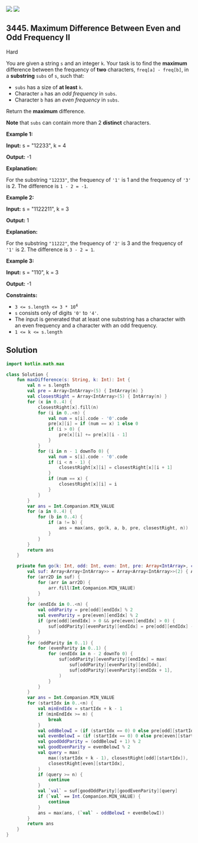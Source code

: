 [![](https://img.shields.io/github/stars/javadev/LeetCode-in-Kotlin?label=Stars&style=flat-square)](https://github.com/javadev/LeetCode-in-Kotlin)
[![](https://img.shields.io/github/forks/javadev/LeetCode-in-Kotlin?label=Fork%20me%20on%20GitHub%20&style=flat-square)](https://github.com/javadev/LeetCode-in-Kotlin/fork)

## 3445\. Maximum Difference Between Even and Odd Frequency II

Hard

You are given a string `s` and an integer `k`. Your task is to find the **maximum** difference between the frequency of **two** characters, `freq[a] - freq[b]`, in a **substring** `subs` of `s`, such that:

*   `subs` has a size of **at least** `k`.
*   Character `a` has an _odd frequency_ in `subs`.
*   Character `b` has an _even frequency_ in `subs`.

Return the **maximum** difference.

**Note** that `subs` can contain more than 2 **distinct** characters.

**Example 1:**

**Input:** s = "12233", k = 4

**Output:** \-1

**Explanation:**

For the substring `"12233"`, the frequency of `'1'` is 1 and the frequency of `'3'` is 2. The difference is `1 - 2 = -1`.

**Example 2:**

**Input:** s = "1122211", k = 3

**Output:** 1

**Explanation:**

For the substring `"11222"`, the frequency of `'2'` is 3 and the frequency of `'1'` is 2. The difference is `3 - 2 = 1`.

**Example 3:**

**Input:** s = "110", k = 3

**Output:** \-1

**Constraints:**

*   <code>3 <= s.length <= 3 * 10<sup>4</sup></code>
*   `s` consists only of digits `'0'` to `'4'`.
*   The input is generated that at least one substring has a character with an even frequency and a character with an odd frequency.
*   `1 <= k <= s.length`

## Solution

```kotlin
import kotlin.math.max

class Solution {
    fun maxDifference(s: String, k: Int): Int {
        val n = s.length
        val pre = Array<IntArray>(5) { IntArray(n) }
        val closestRight = Array<IntArray>(5) { IntArray(n) }
        for (x in 0..4) {
            closestRight[x].fill(n)
            for (i in 0..<n) {
                val num = s[i].code - '0'.code
                pre[x][i] = if (num == x) 1 else 0
                if (i > 0) {
                    pre[x][i] += pre[x][i - 1]
                }
            }
            for (i in n - 1 downTo 0) {
                val num = s[i].code - '0'.code
                if (i < n - 1) {
                    closestRight[x][i] = closestRight[x][i + 1]
                }
                if (num == x) {
                    closestRight[x][i] = i
                }
            }
        }
        var ans = Int.Companion.MIN_VALUE
        for (a in 0..4) {
            for (b in 0..4) {
                if (a != b) {
                    ans = max(ans, go(k, a, b, pre, closestRight, n))
                }
            }
        }
        return ans
    }

    private fun go(k: Int, odd: Int, even: Int, pre: Array<IntArray>, closestRight: Array<IntArray>, n: Int): Int {
        val suf: Array<Array<IntArray>> = Array<Array<IntArray>>(2) { Array<IntArray>(2) { IntArray(n) } }
        for (arr2D in suf) {
            for (arr in arr2D) {
                arr.fill(Int.Companion.MIN_VALUE)
            }
        }
        for (endIdx in 0..<n) {
            val oddParity = pre[odd][endIdx] % 2
            val evenParity = pre[even][endIdx] % 2
            if (pre[odd][endIdx] > 0 && pre[even][endIdx] > 0) {
                suf[oddParity][evenParity][endIdx] = pre[odd][endIdx] - pre[even][endIdx]
            }
        }
        for (oddParity in 0..1) {
            for (evenParity in 0..1) {
                for (endIdx in n - 2 downTo 0) {
                    suf[oddParity][evenParity][endIdx] = max(
                        suf[oddParity][evenParity][endIdx],
                        suf[oddParity][evenParity][endIdx + 1],
                    )
                }
            }
        }
        var ans = Int.Companion.MIN_VALUE
        for (startIdx in 0..<n) {
            val minEndIdx = startIdx + k - 1
            if (minEndIdx >= n) {
                break
            }
            val oddBelowI = (if (startIdx == 0) 0 else pre[odd][startIdx - 1])
            val evenBelowI = (if (startIdx == 0) 0 else pre[even][startIdx - 1])
            val goodOddParity = (oddBelowI + 1) % 2
            val goodEvenParity = evenBelowI % 2
            val query = max(
                max((startIdx + k - 1), closestRight[odd][startIdx]),
                closestRight[even][startIdx],
            )
            if (query >= n) {
                continue
            }
            val `val` = suf[goodOddParity][goodEvenParity][query]
            if (`val` == Int.Companion.MIN_VALUE) {
                continue
            }
            ans = max(ans, (`val` - oddBelowI + evenBelowI))
        }
        return ans
    }
}
```